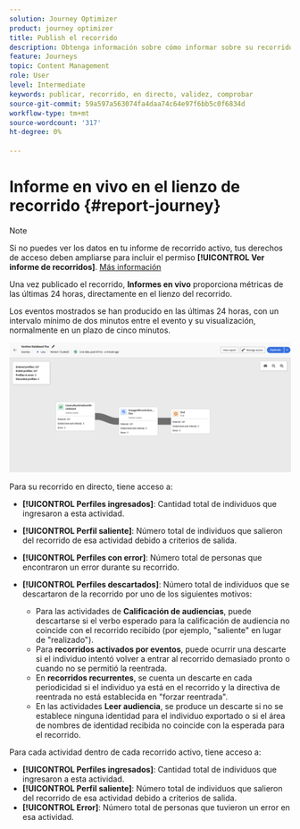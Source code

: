 ```yaml
---
solution: Journey Optimizer
product: journey optimizer
title: Publish el recorrido
description: Obtenga información sobre cómo informar sobre su recorrido
feature: Journeys
topic: Content Management
role: User
level: Intermediate
keywords: publicar, recorrido, en directo, validez, comprobar
source-git-commit: 59a597a563074fa4daa74c64e97f6bb5c0f6834d
workflow-type: tm+mt
source-wordcount: '317'
ht-degree: 0%

---
```


# Informe en vivo en el lienzo de recorrido {#report-journey}

>[!NOTE]
>
>Si no puedes ver los datos en tu informe de recorrido activo, tus derechos de acceso deben ampliarse para incluir el permiso **[!UICONTROL Ver informe de recorridos]**. [Más información](../administration/permissions.md)

Una vez publicado el recorrido, **Informes en vivo** proporciona métricas de las últimas 24 horas, directamente en el lienzo del recorrido.

Los eventos mostrados se han producido en las últimas 24 horas, con un intervalo mínimo de dos minutos entre el evento y su visualización, normalmente en un plazo de cinco minutos.

![](assets/journey_live_report.png)

Para su recorrido en directo, tiene acceso a:

* **[!UICONTROL Perfiles ingresados]**: Cantidad total de individuos que ingresaron a esta actividad.
* **[!UICONTROL Perfil saliente]**: Número total de individuos que salieron del recorrido de esa actividad debido a criterios de salida.
* **[!UICONTROL Perfiles con error]**: Número total de personas que encontraron un error durante su recorrido.
* **[!UICONTROL Perfiles descartados]**: Número total de individuos que se descartaron de la recorrido por uno de los siguientes motivos:

   * Para las actividades de **Calificación de audiencias**, puede descartarse si el verbo esperado para la calificación de audiencia no coincide con el recorrido recibido (por ejemplo, &quot;saliente&quot; en lugar de &quot;realizado&quot;).
   * Para **recorridos activados por eventos**, puede ocurrir una descarte si el individuo intentó volver a entrar al recorrido demasiado pronto o cuando no se permitió la reentrada.
   * En **recorridos recurrentes**, se cuenta un descarte en cada periodicidad si el individuo ya está en el recorrido y la directiva de reentrada no está establecida en &quot;forzar reentrada&quot;.
   * En las actividades **Leer audiencia**, se produce un descarte si no se establece ninguna identidad para el individuo exportado o si el área de nombres de identidad recibida no coincide con la esperada para el recorrido.

Para cada actividad dentro de cada recorrido activo, tiene acceso a:

* **[!UICONTROL Perfiles ingresados]**: Cantidad total de individuos que ingresaron a esta actividad.
* **[!UICONTROL Perfil saliente]**: Número total de individuos que salieron del recorrido de esa actividad debido a criterios de salida.
* **[!UICONTROL Error]**: Número total de personas que tuvieron un error en esa actividad.
